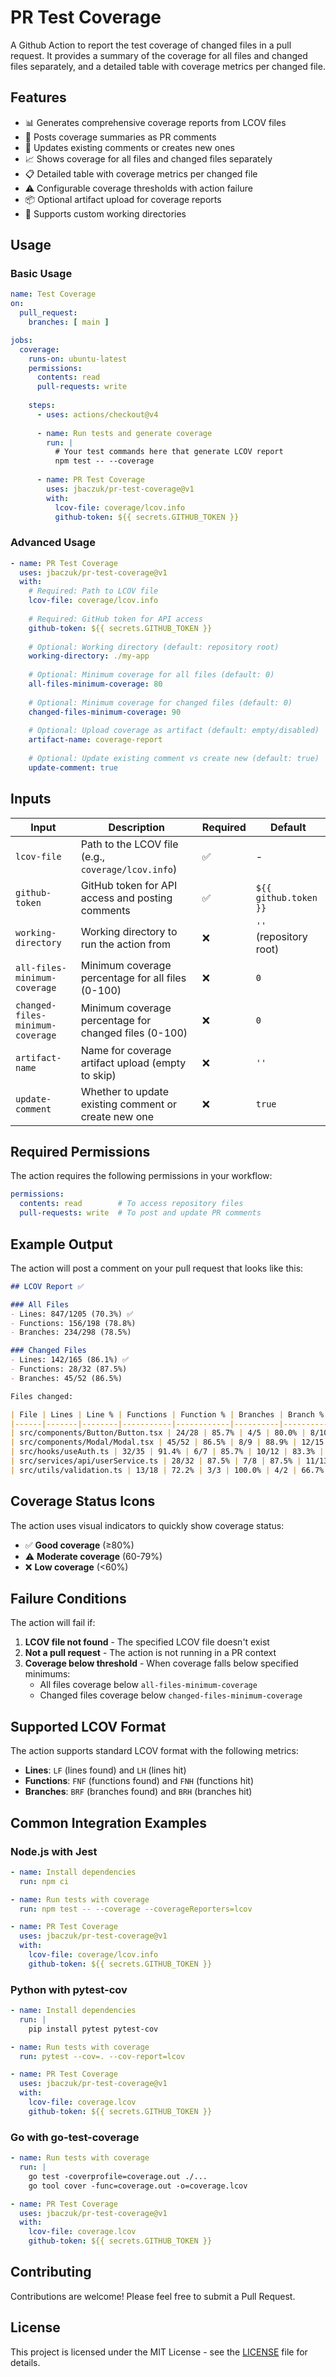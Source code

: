 # PR Test Coverage

A Github Action to report the test coverage of changed files in a pull request. It provides a summary of the coverage for all files and changed files separately, and a detailed table with coverage metrics per changed file.

## Features

- 📊 Generates comprehensive coverage reports from LCOV files
- 💬 Posts coverage summaries as PR comments
- 🔄 Updates existing comments or creates new ones
- 📈 Shows coverage for all files and changed files separately
- 📋 Detailed table with coverage metrics per changed file
- ⚠️ Configurable coverage thresholds with action failure
- 📦 Optional artifact upload for coverage reports
- 🎯 Supports custom working directories

## Usage

### Basic Usage

```yaml
name: Test Coverage
on:
  pull_request:
    branches: [ main ]

jobs:
  coverage:
    runs-on: ubuntu-latest
    permissions:
      contents: read
      pull-requests: write
    
    steps:
      - uses: actions/checkout@v4
      
      - name: Run tests and generate coverage
        run: |
          # Your test commands here that generate LCOV report
          npm test -- --coverage
      
      - name: PR Test Coverage
        uses: jbaczuk/pr-test-coverage@v1
        with:
          lcov-file: coverage/lcov.info
          github-token: ${{ secrets.GITHUB_TOKEN }}
```

### Advanced Usage

```yaml
- name: PR Test Coverage
  uses: jbaczuk/pr-test-coverage@v1
  with:
    # Required: Path to LCOV file
    lcov-file: coverage/lcov.info
    
    # Required: GitHub token for API access
    github-token: ${{ secrets.GITHUB_TOKEN }}
    
    # Optional: Working directory (default: repository root)
    working-directory: ./my-app
    
    # Optional: Minimum coverage for all files (default: 0)
    all-files-minimum-coverage: 80
    
    # Optional: Minimum coverage for changed files (default: 0)
    changed-files-minimum-coverage: 90
    
    # Optional: Upload coverage as artifact (default: empty/disabled)
    artifact-name: coverage-report
    
    # Optional: Update existing comment vs create new (default: true)
    update-comment: true
```

## Inputs

| Input | Description | Required | Default |
|-------|-------------|----------|---------|
| `lcov-file` | Path to the LCOV file (e.g., `coverage/lcov.info`) | ✅ | - |
| `github-token` | GitHub token for API access and posting comments | ✅ | `${{ github.token }}` |
| `working-directory` | Working directory to run the action from | ❌ | `''` (repository root) |
| `all-files-minimum-coverage` | Minimum coverage percentage for all files (0-100) | ❌ | `0` |
| `changed-files-minimum-coverage` | Minimum coverage percentage for changed files (0-100) | ❌ | `0` |
| `artifact-name` | Name for coverage artifact upload (empty to skip) | ❌ | `''` |
| `update-comment` | Whether to update existing comment or create new one | ❌ | `true` |

## Required Permissions

The action requires the following permissions in your workflow:

```yaml
permissions:
  contents: read        # To access repository files
  pull-requests: write  # To post and update PR comments
```

## Example Output

The action will post a comment on your pull request that looks like this:

```markdown
## LCOV Report ✅

### All Files
- Lines: 847/1205 (70.3%) ✅
- Functions: 156/198 (78.8%)
- Branches: 234/298 (78.5%)

### Changed Files
- Lines: 142/165 (86.1%) ✅
- Functions: 28/32 (87.5%)
- Branches: 45/52 (86.5%)

Files changed:

| File | Lines | Line % | Functions | Function % | Branches | Branch % |
|------|-------|--------|-----------|------------|----------|----------|
| src/components/Button/Button.tsx | 24/28 | 85.7% | 4/5 | 80.0% | 8/10 | 80.0% |
| src/components/Modal/Modal.tsx | 45/52 | 86.5% | 8/9 | 88.9% | 12/15 | 80.0% |
| src/hooks/useAuth.ts | 32/35 | 91.4% | 6/7 | 85.7% | 10/12 | 83.3% |
| src/services/api/userService.ts | 28/32 | 87.5% | 7/8 | 87.5% | 11/13 | 84.6% |
| src/utils/validation.ts | 13/18 | 72.2% | 3/3 | 100.0% | 4/2 | 66.7% |
```

## Coverage Status Icons

The action uses visual indicators to quickly show coverage status:

- ✅ **Good coverage** (≥80%)
- ⚠️ **Moderate coverage** (60-79%)
- ❌ **Low coverage** (<60%)

## Failure Conditions

The action will fail if:

1. **LCOV file not found** - The specified LCOV file doesn't exist
2. **Not a pull request** - The action is not running in a PR context
3. **Coverage below threshold** - When coverage falls below specified minimums:
   - All files coverage below `all-files-minimum-coverage`
   - Changed files coverage below `changed-files-minimum-coverage`

## Supported LCOV Format

The action supports standard LCOV format with the following metrics:

- **Lines**: `LF` (lines found) and `LH` (lines hit)
- **Functions**: `FNF` (functions found) and `FNH` (functions hit)
- **Branches**: `BRF` (branches found) and `BRH` (branches hit)

## Common Integration Examples

### Node.js with Jest

```yaml
- name: Install dependencies
  run: npm ci

- name: Run tests with coverage
  run: npm test -- --coverage --coverageReporters=lcov

- name: PR Test Coverage
  uses: jbaczuk/pr-test-coverage@v1
  with:
    lcov-file: coverage/lcov.info
    github-token: ${{ secrets.GITHUB_TOKEN }}
```

### Python with pytest-cov

```yaml
- name: Install dependencies
  run: |
    pip install pytest pytest-cov

- name: Run tests with coverage
  run: pytest --cov=. --cov-report=lcov

- name: PR Test Coverage
  uses: jbaczuk/pr-test-coverage@v1
  with:
    lcov-file: coverage.lcov
    github-token: ${{ secrets.GITHUB_TOKEN }}
```

### Go with go-test-coverage

```yaml
- name: Run tests with coverage
  run: |
    go test -coverprofile=coverage.out ./...
    go tool cover -func=coverage.out -o=coverage.lcov

- name: PR Test Coverage
  uses: jbaczuk/pr-test-coverage@v1
  with:
    lcov-file: coverage.lcov
    github-token: ${{ secrets.GITHUB_TOKEN }}
```

## Contributing

Contributions are welcome! Please feel free to submit a Pull Request.

## License

This project is licensed under the MIT License - see the [LICENSE](LICENSE) file for details.
